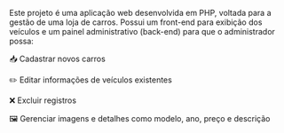 Este projeto é uma aplicação web desenvolvida em PHP, voltada para a gestão de uma loja de carros. Possui um front-end para exibição dos veículos e um painel administrativo (back-end) para que o administrador possa:

📥 Cadastrar novos carros

✏️ Editar informações de veículos existentes

❌ Excluir registros

🖼️ Gerenciar imagens e detalhes como modelo, ano, preço e descrição
